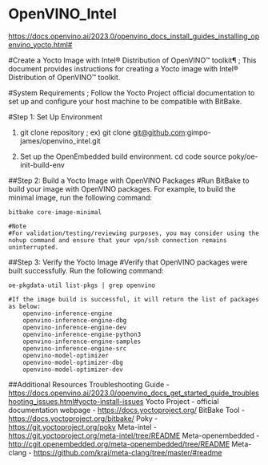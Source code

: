 # OpenVINO_Intel 
   https://docs.openvino.ai/2023.0/openvino_docs_install_guides_installing_openvino_yocto.html#


#Create a Yocto Image with Intel® Distribution of OpenVINO™ toolkit¶
  ; This document provides instructions for creating a Yocto image with Intel® Distribution of OpenVINO™ toolkit.

#System Requirements
  ; Follow the Yocto Project official documentation to set up and configure your host machine to be compatible with BitBake.

#Step 1: Set Up Environment
   1. git clone repository ;  ex)  git clone git@github.com:gimpo-james/openvino_intel.git

   2. Set up the OpenEmbedded build environment.
       cd code 
       source poky/oe-init-build-env

##Step 2: Build a Yocto Image with OpenVINO Packages
    #Run BitBake to build your image with OpenVINO packages. For example, to build the minimal image, run the following command:

    bitbake core-image-minimal

    #Note
    #For validation/testing/reviewing purposes, you may consider using the nohup command and ensure that your vpn/ssh connection remains uninterrupted.

##Step 3: Verify the Yocto Image
    #Verify that OpenVINO packages were built successfully. Run the following command:

    oe-pkgdata-util list-pkgs | grep openvino

    #If the image build is successful, it will return the list of packages as below:
        openvino-inference-engine
        openvino-inference-engine-dbg
        openvino-inference-engine-dev
        openvino-inference-engine-python3
        openvino-inference-engine-samples
        openvino-inference-engine-src
        openvino-model-optimizer
        openvino-model-optimizer-dbg
        openvino-model-optimizer-dev


##Additional Resources
    Troubleshooting Guide -https://docs.openvino.ai/2023.0/openvino_docs_get_started_guide_troubleshooting_issues.html#yocto-install-issues
    Yocto Project - official documentation webpage - https://docs.yoctoproject.org/
    BitBake Tool - https://docs.yoctoproject.org/bitbake/
    Poky - https://git.yoctoproject.org/poky
    Meta-intel - https://git.yoctoproject.org/meta-intel/tree/README
    Meta-openembedded - http://cgit.openembedded.org/meta-openembedded/tree/README
    Meta-clang - https://github.com/kraj/meta-clang/tree/master/#readme

